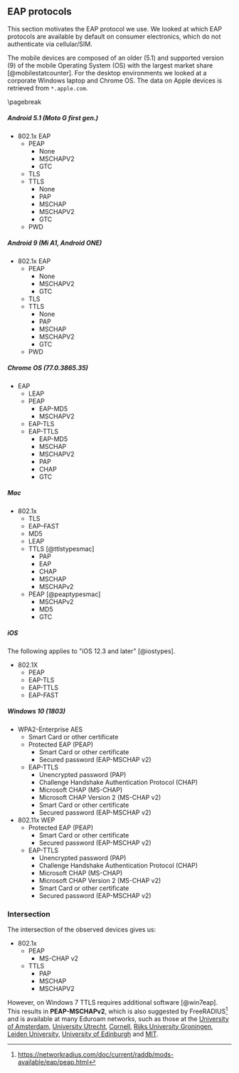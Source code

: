 ## EAP protocols

<!--
Good intro on the matter:
https://sites.google.com/site/amitsciscozone/home/switching/peap---protected-eap-protocol
-->

This section motivates the EAP protocol we use.
We looked at which EAP protocols are
available by default on consumer electronics,
which do not authenticate via cellular/SIM.

The mobile devices are composed of an older (5.1)
and supported version (9)
of the mobile Operating System (OS) with the largest market share
[@mobilestatcounter].
For the desktop environments we looked at a corporate Windows laptop and Chrome OS.
The data on Apple devices is retrieved from `*.apple.com`.

\pagebreak
##### Android 5.1 (Moto G first gen.)

- 802.1x EAP
  - PEAP
    - None
    - MSCHAPV2
    - GTC
  - TLS
  - TTLS
    - None
    - PAP
    - MSCHAP
    - MSCHAPV2
    - GTC
  - PWD

##### Android 9 (Mi A1, Android ONE)

- 802.1x EAP
  - PEAP
    - None
    - MSCHAPV2
    - GTC
  - TLS
  - TTLS
    - None
    - PAP
    - MSCHAP
    - MSCHAPV2
    - GTC
  - PWD


##### Chrome OS (77.0.3865.35)

- EAP
  - LEAP
  - PEAP
    - EAP-MD5
    - MSCHAPV2
  - EAP-TLS
  - EAP-TTLS
    - EAP-MD5
    - MSCHAP
    - MSCHAPV2
    - PAP
    - CHAP
    - GTC

##### Mac

<!--
Recommendations: https://opensource.apple.com/source/freeradius/freeradius-42/freeradius/raddb/eap.conf.auto.html
Manual: https://www.eduroam.us/node/102
additional: https://www.apple.com/ca/business/resources/docs/macOS_Security_Overview.pdf
-->

- 802.1x
  - TLS
  - EAP–FAST
  - MD5
  - LEAP
  - TTLS [@ttlstypesmac]
    - PAP
    - EAP
    - CHAP
    - MSCHAP
    - MSCHAPv2
  - PEAP [@peaptypesmac]
    - MSCHAPv2
    - MD5
    - GTC

<!--
https://opensource.apple.com/source/freeradius/freeradius-25/freeradius/doc/rlm_eap.auto.html
  rlm_eap/types -- contains all the supported EAP-Types
  rlm_eap/types/rlm_eap_md5  -- EAP-MD5 authentication.
  rlm_eap/types/rlm_eap_tls  -- EAP-TLS based authentication.
  rlm_eap/types/rlm_eap_ttls -- TTLS based authentication.
  rlm_eap/types/rlm_eap_peap -- Windows PEAP based authentication.
  rlm_eap/types/rlm_eap_leap -- Cisco LEAP authentication.
  rlm_eap/types/rlm_eap_sim  -- EAP-SIM (GSM) based authentication
-->


##### iOS

The following applies to "iOS 12.3 and later"
[@iostypes].

- 802.1X
  - PEAP
  - EAP-TLS
  - EAP-TTLS
  - EAP-FAST


##### Windows 10 (1803)

- WPA2-Enterprise AES
  - Smart Card or other certificate
  - Protected EAP (PEAP)
    - Smart Card or other certificate
    - Secured password (EAP-MSCHAP v2)
  - EAP-TTLS
    - Unencrypted password (PAP)
    - Challenge Handshake Authentication Protocol (CHAP)
    - Microsoft CHAP (MS-CHAP)
    - Microsoft CHAP Version 2 (MS-CHAP v2)
    - Smart Card or other certificate
    - Secured password (EAP-MSCHAP v2)
- 802.11x WEP
  - Protected EAP (PEAP)
    - Smart Card or other certificate
    - Secured password (EAP-MSCHAP v2)
  - EAP-TTLS
    - Unencrypted password (PAP)
    - Challenge Handshake Authentication Protocol (CHAP)
    - Microsoft CHAP (MS-CHAP)
    - Microsoft CHAP Version 2 (MS-CHAP v2)
    - Smart Card or other certificate
    - Secured password (EAP-MSCHAP v2)

### Intersection

The intersection of the observed devices gives us:

- 802.1x
  - PEAP
    - MS-CHAP v2
  - TTLS
    - PAP
    - MSCHAP
    - MSCHAPV2

However, on Windows 7 TTLS requires additional software
[@win7eap].
This results in **PEAP-MSCHAPv2**,
which is also suggested by
FreeRADIUS[^freeradiusmschap]
and is available at many Eduroam networks,
such as those at the
[University of Amsterdam](https://extranet.uva.nl/content/a-z/draadloos-internet-voor-bezoekers/beveiliging/beveiliging.html?1571231074718),
[University Utrecht](https://handleidingen.uu.nl/handleiding/eduroam-op-chromeos/),
[Cornell](https://it.cornell.edu/wifi/connect-eduroam-android),
[Rijks University Groningen](https://www.rug.nl/umcg/diensten/ictsupport/produktendiensten/handleidingen2/eduroam-windows7.pdf),
[Leiden University](https://www.student.universiteitleiden.nl/binaries/content/assets/ul2staff/ict/handleidingen/manual-connecting-to-wifi-2018-eng.pdf),
[University of Edinburgh](https://www.ed.ac.uk/information-services/computing/desktop-personal/wifi-networking/configure-device/eduroam-android)
and
[MIT](http://kb.mit.edu/confluence/pages/viewpage.action?pageId=152599592).

[^freeradiusmschap]: https://networkradius.com/doc/current/raddb/mods-available/eap/peap.html

<!--
Eduroam itself also supports TTLS [@eduroameap],
[Radboud UMC](https://www.radboudumc.nl/en/education/target-audiences/students/general-information-for/academic-students/wireless-network)
uses *TTLS-MSCHAPv2* for its Eduroam network and
[Vrije Universiteit](https://www.vu.nl/en/about-vu-amsterdam/contact-info-and-route/departments/information-technology/eduroam/index.aspx)
uses *TTLS-PAP*.
-->


